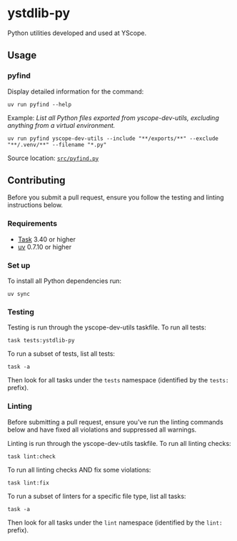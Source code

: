 # ystdlib-py

Python utilities developed and used at YScope.

## Usage

### pyfind

Display detailed information for the command:

```shell
uv run pyfind --help
```

Example: *List all Python files exported from yscope-dev-utils, excluding anything from a virtual
environment.*

```shell
uv run pyfind yscope-dev-utils --include "**/exports/**" --exclude "**/.venv/**" --filename "*.py"
```

Source location: [`src/pyfind.py`](src/pyfind.py)

## Contributing

Before you submit a pull request, ensure you follow the testing and linting instructions below.

### Requirements

* [Task] 3.40 or higher
* [uv] 0.7.10 or higher

### Set up

To install all Python dependencies run:

```shell
uv sync
```

### Testing

Testing is run through the yscope-dev-utils taskfile. To run all tests:

```shell
task tests:ystdlib-py
```

To run a subset of tests, list all tests:

```shell
task -a
```

Then look for all tasks under the `tests` namespace (identified by the `tests:` prefix).

### Linting

Before submitting a pull request, ensure you've run the linting commands below and have fixed all
violations and suppressed all warnings.

Linting is run through the yscope-dev-utils taskfile. To run all linting checks:

```shell
task lint:check
```

To run all linting checks AND fix some violations:

```shell
task lint:fix
```

To run a subset of linters for a specific file type, list all tasks:

```shell
task -a
```

Then look for all tasks under the `lint` namespace (identified by the `lint:` prefix).

[Task]: https://taskfile.dev
[uv]: https://docs.astral.sh/uv
